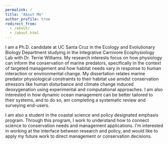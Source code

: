 ```yaml
---
permalink: /
title: "About Me"
author_profile: true
redirect_from: 
  - /about/
  - /about.html
---
```


I am a Ph.D. candidate at UC Santa Cruz in the Ecology and Evolutionary Biology Department studying in the Integrative Carnivore Ecophysiology Lab with Dr. Terrie Williams. My research interests focus on how physiology can inform the conservation of marine predators, specifically in the context of targeted management and how habitat needs vary in response to human interaction or environmental change. My dissertation relates marine predator physiological constraints to their habitat use amidst conservation stressors like human disturbance and climate change induced deoxygenation using experimental and computational approaches. I am also interested in how dynamic ocean management can be better tailored to their systems, and to do so, am completing a systematic review and surveying end-users.  

I am also a student in the coastal science and policy designated emphasis program. Through this program, I work to understand how to connect science to conservation needs and management applications. I'm interested in working at the interface between research and policy, and would like to apply my future work to direct management or conservation decisions. 
